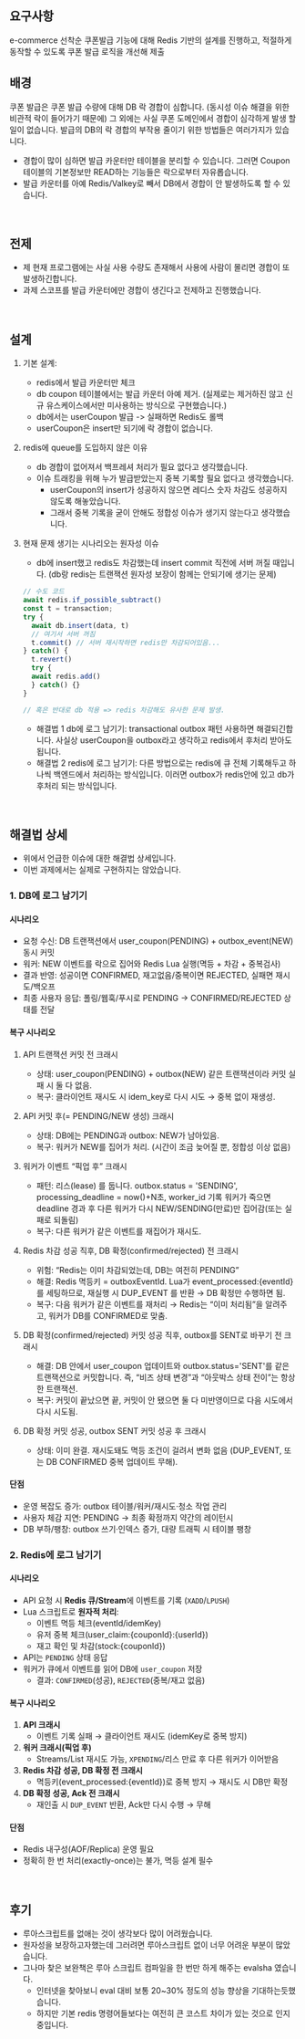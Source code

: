 ## 요구사항

e-commerce 선착순 쿠폰발급 기능에 대해 Redis 기반의 설계를 진행하고, 적절하게 동작할 수 있도록 쿠폰 발급 로직을 개선해 제출

## 배경

쿠폰 발급은 쿠폰 발급 수량에 대해 DB 락 경합이 심합니다. (동시성 이슈 해결을 위한 비관적 락이 들어가기 때문에)
그 외에는 사실 쿠폰 도메인에서 경합이 심각하게 발생 할 일이 없습니다.
발급의 DB의 락 경합의 부작용 줄이기 위한 방법들은 여러가지가 있습니다.

- 경합이 많이 심하면 발급 카운터만 테이블을 분리할 수 있습니다. 그러면 Coupon 테이블의 기본정보만 READ하는 기능들은 락으로부터 자유롭습니다.
- 발급 카운터를 아예 Redis/Valkey로 빼서 DB에서 경합이 안 발생하도록 할 수 있습니다.

<br/>

## 전제

- 제 현재 프로그램에는 사실 사용 수량도 존재해서 사용에 사람이 몰리면 경합이 또 발생하긴합니다.
- 과제 스코프를 발급 카운터에만 경합이 생긴다고 전제하고 진행했습니다.

<br/>

## 설계

1. 기본 설계:
   - redis에서 발급 카운터만 체크
   - db coupon 테이블에서는 발급 카운터 아예 제거. (실제로는 제거하진 않고 신규 유스케이스에서만 미사용하는 방식으로 구현했습니다.)
   - db에서는 userCoupon 발급 -> 실패하면 Redis도 롤백
   - userCoupon은 insert만 되기에 락 경합이 없습니다.

2. redis에 queue를 도입하지 않은 이유
   - db 경합이 없어져서 백프레셔 처리가 필요 없다고 생각했습니다.
   - 이슈 트래킹을 위해 누가 발급받았는지 중복 기록할 필요 없다고 생각했습니다.
     - userCoupon의 insert가 성공하지 않으면 레디스 숫자 차감도 성공하지 않도록 해놓았습니다.
     - 그래서 중복 기록을 굳이 안해도 정합성 이슈가 생기지 않는다고 생각했습니다.

3. 현재 문제 생기는 시나리오는 원자성 이슈
   - db에 insert했고 redis도 차감했는데 insert commit 직전에 서버 꺼질 때입니다. (db랑 redis는 트랜잭션 원자성 보장이 함께는 안되기에 생기는 문제)

   ```ts
   // 수도 코드
   await redis.if_possible_subtract()
   const t = transaction;
   try {
     await db.insert(data, t)
     // 여기서 서버 꺼짐
     t.commit() // 서버 재시작하면 redis만 차감되어있음...
   } catch() {
     t.revert()
     try {
     await redis.add()
     } catch() {}
   }

   // 혹은 반대로 db 적용 => redis 차감해도 유사한 문제 발생.
   ```

   - 해결법 1 db에 로그 남기기: transactional outbox 패턴 사용하면 해결되긴합니다. 사실상 userCoupon을 outbox라고 생각하고 redis에서 후처리 받아도 됩니다.
   - 해결법 2 redis에 로그 남기기: 다른 방법으로는 redis에 큐 전체 기록해두고 하나씩 백엔드에서 처리하는 방식입니다. 이러면 outbox가 redis안에 있고 db가 후처리 되는 방식입니다.

<br/>

## 해결법 상세

- 위에서 언급한 이슈에 대한 해결법 상세입니다.
- 이번 과제에서는 실제로 구현하지는 않았습니다.

### 1. DB에 로그 남기기

#### 시나리오

- 요청 수신: DB 트랜잭션에서 user_coupon(PENDING) + outbox_event(NEW) 동시 커밋
- 워커: NEW 이벤트를 락으로 집어와 Redis Lua 실행(멱등 + 차감 + 중복검사)
- 결과 반영: 성공이면 CONFIRMED, 재고없음/중복이면 REJECTED, 실패면 재시도/백오프
- 최종 사용자 응답: 폴링/웹훅/푸시로 PENDING → CONFIRMED/REJECTED 상태를 전달

#### 복구 시나리오

1. API 트랜잭션 커밋 전 크래시
   - 상태: user_coupon(PENDING) + outbox(NEW) 같은 트랜잭션이라 커밋 실패 시 둘 다 없음.
   - 복구: 클라이언트 재시도 시 idem_key로 다시 시도 → 중복 없이 재생성.

2. API 커밋 후(= PENDING/NEW 생성) 크래시
   - 상태: DB에는 PENDING과 outbox: NEW가 남아있음.
   - 복구: 워커가 NEW를 집어가 처리. (시간이 조금 늦어질 뿐, 정합성 이상 없음)

3. 워커가 이벤트 “픽업 후” 크래시
   - 패턴: 리스(lease) 를 둡니다.
     outbox.status = 'SENDING', processing_deadline = now()+N초, worker_id 기록
     워커가 죽으면 deadline 경과 후 다른 워커가 다시 NEW/SENDING(만료)만 집어감(또는 실패로 되돌림)
   - 복구: 다른 워커가 같은 이벤트를 재집어가 재시도.

4. Redis 차감 성공 직후, DB 확정(confirmed/rejected) 전 크래시
   - 위험: “Redis는 이미 차감되었는데, DB는 여전히 PENDING”
   - 해결: Redis 멱등키 = outboxEventId.
     Lua가 event_processed:{eventId}를 세팅하므로, 재실행 시 DUP_EVENT 를 반환 → DB 확정만 수행하면 됨.
   - 복구: 다음 워커가 같은 이벤트를 재처리 → Redis는 “이미 처리됨”을 알려주고, 워커가 DB를 CONFIRMED로 맞춤.

5. DB 확정(confirmed/rejected) 커밋 성공 직후, outbox를 SENT로 바꾸기 전 크래시
   - 해결: DB 안에서 user_coupon 업데이트와 outbox.status='SENT'를 같은 트랜잭션으로 커밋합니다.
     즉, “비즈 상태 변경”과 “아웃박스 상태 전이”는 항상 한 트랜잭션.
   - 복구: 커밋이 끝났으면 끝, 커밋이 안 됐으면 둘 다 미반영이므로 다음 시도에서 다시 시도됨.

6. DB 확정 커밋 성공, outbox SENT 커밋 성공 후 크래시
   - 상태: 이미 완결. 재시도돼도 멱등 조건이 걸려서 변화 없음 (DUP_EVENT, 또는 DB CONFIRMED 중복 업데이트 무해).

#### 단점

- 운영 복잡도 증가: outbox 테이블/워커/재시도·청소 작업 관리
- 사용자 체감 지연: PENDING → 최종 확정까지 약간의 레이턴시
- DB 부하/팽창: outbox 쓰기·인덱스 증가, 대량 트래픽 시 테이블 팽창

### 2. Redis에 로그 남기기

#### 시나리오

- API 요청 시 **Redis 큐/Stream**에 이벤트를 기록 (`XADD`/`LPUSH`)
- Lua 스크립트로 **원자적 처리**:
  - 이벤트 멱등 체크(eventId/idemKey)
  - 유저 중복 체크(user_claim:{couponId}:{userId})
  - 재고 확인 및 차감(stock:{couponId})
- API는 `PENDING` 상태 응답
- 워커가 큐에서 이벤트를 읽어 DB에 `user_coupon` 저장
  - 결과: `CONFIRMED`(성공), `REJECTED`(중복/재고 없음)

#### 복구 시나리오

1. **API 크래시**
   - 이벤트 기록 실패 → 클라이언트 재시도 (idemKey로 중복 방지)
2. **워커 크래시(픽업 후)**
   - Streams/List 재시도 가능, `XPENDING`/리스 만료 후 다른 워커가 이어받음
3. **Redis 차감 성공, DB 확정 전 크래시**
   - 멱등키(event_processed:{eventId})로 중복 방지 → 재시도 시 DB만 확정
4. **DB 확정 성공, Ack 전 크래시**
   - 재인출 시 `DUP_EVENT` 반환, Ack만 다시 수행 → 무해

#### 단점

- Redis 내구성(AOF/Replica) 운영 필요
- 정확히 한 번 처리(exactly-once)는 불가, 멱등 설계 필수

<br/>

## 후기

- 루아스크립트를 없애는 것이 생각보다 많이 어려웠습니다.
- 원자성을 보장하고자했는데 그러려면 루아스크립트 없이 너무 어려운 부분이 많았습니다.
- 그나마 찾은 보완책은 루아 스크립트 컴파일을 한 번만 하게 해주는 evalsha 였습니다.
  - 인터넷을 찾아보니 eval 대비 보통 20~30% 정도의 성능 향상을 기대하는듯했습니다.
  - 하지만 기본 redis 명령어들보다는 여전히 큰 코스트 차이가 있는 것으로 인지중입니다.
